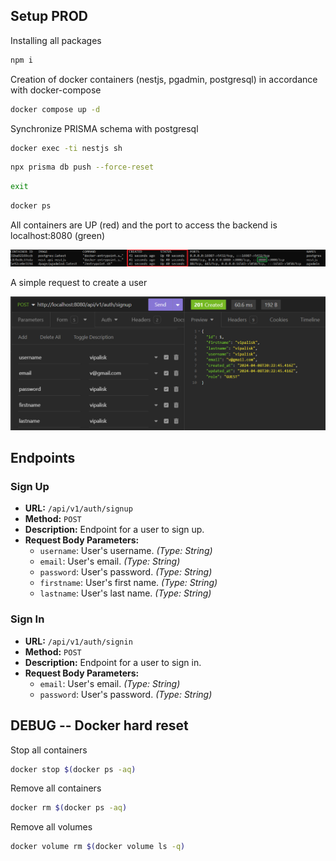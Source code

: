## Setup PROD

Installing all packages

```bash
npm i
```

Creation of docker containers (nestjs, pgadmin, postgresql) in accordance with
docker-compose

```bash
docker compose up -d
```

Synchronize PRISMA schema with postgresql

```bash
docker exec -ti nestjs sh
```

```bash
npx prisma db push --force-reset
```

```bash
exit
```

```bash
docker ps
```

All containers are UP (red) and the port to access the backend is localhost:8080
(green)

![docker](/docs/docker.png)

A simple request to create a user

![signup](/docs/signup.png)

## Endpoints

### Sign Up

-   **URL:** `/api/v1/auth/signup`
-   **Method:** `POST`
-   **Description:** Endpoint for a user to sign up.
-   **Request Body Parameters:**
    -   `username`: User's username. _(Type: String)_
    -   `email`: User's email. _(Type: String)_
    -   `password`: User's password. _(Type: String)_
    -   `firstname`: User's first name. _(Type: String)_
    -   `lastname`: User's last name. _(Type: String)_

### Sign In

-   **URL:** `/api/v1/auth/signin`
-   **Method:** `POST`
-   **Description:** Endpoint for a user to sign in.
-   **Request Body Parameters:**
    -   `email`: User's email. _(Type: String)_
    -   `password`: User's password. _(Type: String)_


## DEBUG -- Docker hard reset

Stop all containers
```bash
docker stop $(docker ps -aq)
```

Remove all containers
```bash
docker rm $(docker ps -aq)
```

Remove all volumes
```bash
docker volume rm $(docker volume ls -q)
```